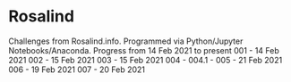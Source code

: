 # Rosalind
Challenges from Rosalind.info. Programmed via Python/Jupyter Notebooks/Anaconda.
Progress from 14 Feb 2021 to present
001 - 14 Feb 2021
002 - 15 Feb 2021
003 - 15 Feb 2021
004 - 
004.1 - 
005 - 21 Feb 2021
006 - 19 Feb 2021
007 - 20 Feb 2021
